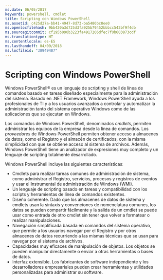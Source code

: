 ```yaml
---
ms.date: 06/05/2017
keywords: powershell, cmdlet
title: Scripting con Windows PowerShell
ms.assetid: c425d27a-bb41-4947-8d73-ba5480bc8ee0
ms.openlocfilehash: 9bb420a3d725d3fa925b79452bbbcc542bf9f4db
ms.sourcegitcommit: cf195b090b3223fa4917206dfec7f0b603873cdf
ms.translationtype: HT
ms.contentlocale: es-ES
ms.lasthandoff: 04/09/2018
ms.locfileid: "30949407"
---
```

# <a name="scripting-with-windows-powershell"></a>Scripting con Windows PowerShell

Windows PowerShell® es un lenguaje de scripting y shell de línea de comandos basado en tareas diseñado especialmente para la administración del sistema. Basado en .NET Framework, Windows PowerShell ayuda a los profesionales de TI y a los usuarios avanzados a controlar y automatizar la administración tanto del sistema operativo Windows como de las aplicaciones que se ejecutan en Windows.

Los comandos de Windows PowerShell, denominados *cmdlets*, permiten administrar los equipos de la empresa desde la línea de comandos. Los *proveedores* de Windows PowerShell permiten obtener acceso a almacenes de datos, como el Registro y el almacén de certificados, con la misma simplicidad con que se obtiene acceso al sistema de archivos. Además, Windows PowerShell tiene un analizador de expresiones muy completo y un lenguaje de scripting totalmente desarrollado.

Windows PowerShell incluye las siguientes características:

- Cmdlets para realizar tareas comunes de administración de sistema, como administrar el Registro, servicios, procesos y registros de eventos y usar el Instrumental de administración de Windows (WMI).
- Un lenguaje de scripting basado en tareas y compatibilidad con los scripts y herramientas de línea de comandos existentes.
- Diseño coherente. Dado que los almacenes de datos de sistema y cmdlets usan la sintaxis y convenciones de nomenclatura comunes, los datos se pueden compartir fácilmente y la salida de un cmdlet se puede usar como entrada de otro cmdlet sin tener que volver a formatear o realizar manipulaciones.
- Navegación simplificada basada en comandos del sistema operativo, que permite a los usuarios navegar por el Registro y por otros almacenes de datos recurriendo a las mismas técnicas que se usan para navegar por el sistema de archivos.
- Capacidades muy eficaces de manipulación de objetos. Los objetos se pueden manipular directamente o enviar a otras herramientas o bases de datos.
- Interfaz extensible. Los fabricantes de software independiente y los desarrolladores empresariales pueden crear herramientas y utilidades personalizadas para administrar su software.